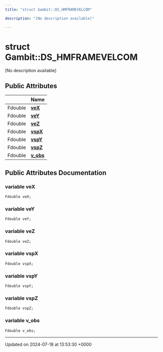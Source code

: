 ```yaml
---
title: "struct Gambit::DS_HMFRAMEVELCOM"

description: "[No description available]"

---
```


# struct Gambit::DS_HMFRAMEVELCOM



[No description available]

## Public Attributes

|                | Name           |
| -------------- | -------------- |
| Fdouble | **[veX](/documentation/code/classes/structgambit_1_1ds__hmframevelcom/#variable-vex)**  |
| Fdouble | **[veY](/documentation/code/classes/structgambit_1_1ds__hmframevelcom/#variable-vey)**  |
| Fdouble | **[veZ](/documentation/code/classes/structgambit_1_1ds__hmframevelcom/#variable-vez)**  |
| Fdouble | **[vspX](/documentation/code/classes/structgambit_1_1ds__hmframevelcom/#variable-vspx)**  |
| Fdouble | **[vspY](/documentation/code/classes/structgambit_1_1ds__hmframevelcom/#variable-vspy)**  |
| Fdouble | **[vspZ](/documentation/code/classes/structgambit_1_1ds__hmframevelcom/#variable-vspz)**  |
| Fdouble | **[v_obs](/documentation/code/classes/structgambit_1_1ds__hmframevelcom/#variable-v-obs)**  |

## Public Attributes Documentation

### variable veX

```
Fdouble veX;
```


### variable veY

```
Fdouble veY;
```


### variable veZ

```
Fdouble veZ;
```


### variable vspX

```
Fdouble vspX;
```


### variable vspY

```
Fdouble vspY;
```


### variable vspZ

```
Fdouble vspZ;
```


### variable v_obs

```
Fdouble v_obs;
```


-------------------------------

Updated on 2024-07-18 at 13:53:30 +0000